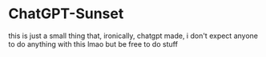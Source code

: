 # ChatGPT-Sunset
this is just a small thing that, ironically, chatgpt made, i don't expect anyone to do anything with this lmao but be free to do stuff
